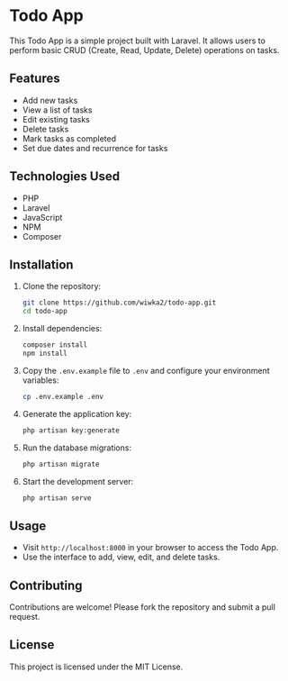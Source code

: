 # Todo App

This Todo App is a simple project built with Laravel. It allows users to perform basic CRUD (Create, Read, Update, Delete) operations on tasks.

## Features

- Add new tasks
- View a list of tasks
- Edit existing tasks
- Delete tasks
- Mark tasks as completed
- Set due dates and recurrence for tasks

## Technologies Used

- PHP
- Laravel
- JavaScript
- NPM
- Composer

## Installation

1. Clone the repository:
    ```sh
    git clone https://github.com/wiwka2/todo-app.git
    cd todo-app
    ```

2. Install dependencies:
    ```sh
    composer install
    npm install
    ```

3. Copy the `.env.example` file to `.env` and configure your environment variables:
    ```sh
    cp .env.example .env
    ```

4. Generate the application key:
    ```sh
    php artisan key:generate
    ```

5. Run the database migrations:
    ```sh
    php artisan migrate
    ```

6. Start the development server:
    ```sh
    php artisan serve
    ```

## Usage

- Visit `http://localhost:8000` in your browser to access the Todo App.
- Use the interface to add, view, edit, and delete tasks.

## Contributing

Contributions are welcome! Please fork the repository and submit a pull request.

## License

This project is licensed under the MIT License.
